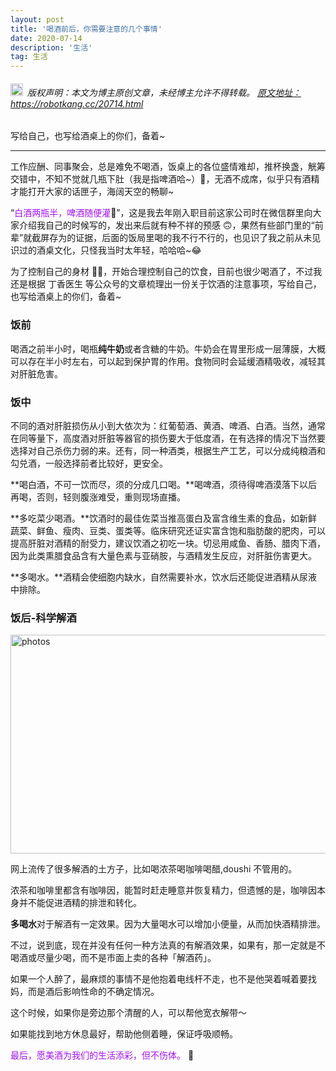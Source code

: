 ```yaml
---
layout: post
title: '喝酒前后，你需要注意的几个事情'
date: 2020-07-14
description: '生活'
tag: 生活
---
```


<h6><img src="https://robotkang-1257995526.cos.ap-chengdu.myqcloud.com/icon/copyright.png" alt="copyright" style="display:inline;margin-bottom: -5px;" width="20" height="20"> 版权声明：本文为博主原创文章，未经博主允许不得转载。
<a target="_blank" href="https://robotkang.cc/20714.html">原文地址：https://robotkang.cc/20714.html </a>
</h6>

写给自己，也写给酒桌上的你们，备着~

---

工作应酬、同事聚会，总是难免不喝酒，饭桌上的各位盛情难却，推杯换盏，觥筹交错中，不知不觉就几瓶下肚（我是指啤酒哈~）🍺，无酒不成席，似乎只有酒精才能打开大家的话匣子，海阔天空的畅聊~

“<a href="http://t.cn/AiOeQ4zO" target="_blank" style="color:#a510eb;text-decoration:none">白酒两瓶半，啤酒随便灌</a>🍻”，这是我去年刚入职目前这家公司时在微信群里向大家介绍我自己的时候写的，发出来后就有种不祥的预感 🙃，果然有些部门里的“前辈”就截屏存为的证据，后面的饭局里喝的我不行不行的，也见识了我之前从未见识过的酒桌文化，只怪我当时太年轻，哈哈哈~😂

为了控制自己的身材 🏃‍♂️，开始合理控制自己的饮食，目前也很少喝酒了，不过我还是根据 丁香医生 等公众号的文章梳理出一份关于饮酒的注意事项，写给自己，也写给酒桌上的你们，备着~

### 饭前

喝酒之前半小时，喝瓶**纯牛奶**或者含糖的牛奶。牛奶会在胃里形成一层薄膜，大概可以存在半小时左右，可以起到保护胃的作用。食物同时会延缓酒精吸收，减轻其对肝脏危害。

### 饭中

不同的酒对肝脏损伤从小到大依次为：红葡萄酒、黄酒、啤酒、白酒。当然，通常在同等量下，高度酒对肝脏等器官的损伤要大于低度酒，在有选择的情况下当然要选择对自己杀伤力弱的来。还有，同一种酒类，根据生产工艺，可以分成纯粮酒和勾兑酒，一般选择前者比较好，更安全。

**喝白酒，不可一饮而尽，须的分成几口喝。**喝啤酒，须待得啤酒漠落下以后再喝，否则，轻则腹涨难受，重则现场直播。

**多吃菜少喝酒。**饮酒时的最佳佐菜当推高蛋白及富含维生素的食品，如新鲜蔬菜、鲜鱼、瘦肉、豆类、蛋类等。临床研究还证实富含饱和脂肪酸的肥肉，可以提高肝脏对酒精的耐受力，建议饮酒之初吃一块。切忌用咸鱼、香肠、腊肉下酒，因为此类熏腊食品含有大量色素与亚硝胺，与酒精发生反应，对肝脏伤害更大。

**多喝水。**酒精会使细胞内缺水，自然需要补水，饮水后还能促进酒精从尿液中排除。

### 饭后-科学解酒

<a href="http://p.comworld.club/?aff=Q"><img src="https://robotkang-1257995526.cos.ap-chengdu.myqcloud.com/image/jiu.png" width="948" height="350" alt="photos"/></a>

网上流传了很多解酒的土方子，比如喝浓茶喝咖啡喝醋,doushi 不管用的。

浓茶和咖啡里都含有咖啡因，能暂时赶走睡意并恢复精力，但遗憾的是，咖啡因本身并不能促进酒精的排泄和转化。

**多喝水**对于解酒有一定效果。因为大量喝水可以增加小便量，从而加快酒精排泄。

不过，说到底，现在并没有任何一种方法真的有解酒效果，如果有，那一定就是不喝酒或尽量少喝，而不是市面上卖的各种「解酒药」。

如果一个人醉了，最麻烦的事情不是他抱着电线杆不走，也不是他哭着喊着要找妈，而是酒后影响性命的不确定情况。

这个时候，如果你是旁边那个清醒的人，可以帮他宽衣解带～

如果能找到地方休息最好，帮助他侧着睡，保证呼吸顺畅。

<a href="http://t.cn/AiOeQ4zO" target="_blank" style="color:#a510eb;text-decoration:none">最后，愿美酒为我们的生活添彩，但不伤体。</a> 🎉
